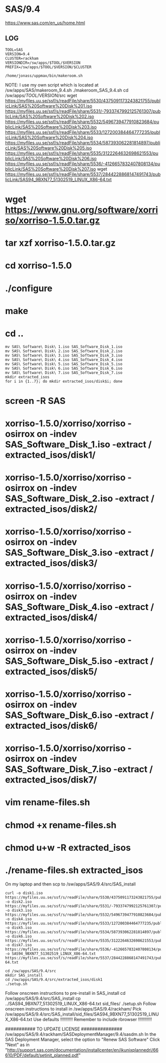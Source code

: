 SAS/9.4
========================

<https://www.sas.com/en_us/home.html>

LOG
---

    TOOL=SAS
    VERSION=9.4
    CLUSTER=rackham
    VERSIONDIR=/sw/apps/$TOOL/$VERSION
    PREFIX=/sw/apps/$TOOL/$VERSION/$CLUSTER

    /home/jonass/uppmax/bin/makeroom.sh

NOTE: I use my own script which is located at /sw/apps/SAS/makeroom_9.4.sh
    ./makeroom_SAS_9.4.sh
    cd /sw/apps/$TOOL/$VERSION/src
    wget https://myfiles.uu.se/ssf/s/readFile/share/5530/4375091173243821755/publicLink/SAS%20Software%20Disk%201.iso https://myfiles.uu.se/ssf/s/readFile/share/5531/-7933747992125761307/publicLink/SAS%20Software%20Disk%202.iso https://myfiles.uu.se/ssf/s/readFile/share/5532/5496739477910823684/publicLink/SAS%20Software%20Disk%203.iso https://myfiles.uu.se/ssf/s/readFile/share/5533/127200384464777235/publicLink/SAS%20Software%20Disk%204.iso https://myfiles.uu.se/ssf/s/readFile/share/5534/587393062281814897/publicLink/SAS%20Software%20Disk%205.iso https://myfiles.uu.se/ssf/s/readFile/share/5535/3122264632698621553/publicLink/SAS%20Software%20Disk%206.iso https://myfiles.uu.se/ssf/s/readFile/share/5536/-4126657832407808134/publicLink/SAS%20Software%20Disk%207.iso
    wget https://myfiles.uu.se/ssf/s/readFile/share/5537/2844228868147491743/publicLink/SAS94_9BXN77_51302519_LINUX_X86-64.txt
#    wget https://www.gnu.org/software/xorriso/xorriso-1.5.0.tar.gz
#    tar xzf xorriso-1.5.0.tar.gz
#    cd xorriso-1.5.0
#    ./configure
#    make
#    cd ..
    mv SAS\ Software\ Disk\ 1.iso SAS_Software_Disk_1.iso
    mv SAS\ Software\ Disk\ 2.iso SAS_Software_Disk_2.iso
    mv SAS\ Software\ Disk\ 3.iso SAS_Software_Disk_3.iso
    mv SAS\ Software\ Disk\ 4.iso SAS_Software_Disk_4.iso
    mv SAS\ Software\ Disk\ 5.iso SAS_Software_Disk_5.iso
    mv SAS\ Software\ Disk\ 6.iso SAS_Software_Disk_6.iso
    mv SAS\ Software\ Disk\ 7.iso SAS_Software_Disk_7.iso
    mkdir extracted_isos
    for i in {1..7}; do mkdir extracted_isos/disk$i; done
#    screen -R SAS
#    xorriso-1.5.0/xorriso/xorriso -osirrox on -indev SAS_Software_Disk_1.iso -extract / extracted_isos/disk1/
#    xorriso-1.5.0/xorriso/xorriso -osirrox on -indev SAS_Software_Disk_2.iso -extract / extracted_isos/disk2/
#    xorriso-1.5.0/xorriso/xorriso -osirrox on -indev SAS_Software_Disk_3.iso -extract / extracted_isos/disk3/
#    xorriso-1.5.0/xorriso/xorriso -osirrox on -indev SAS_Software_Disk_4.iso -extract / extracted_isos/disk4/
#    xorriso-1.5.0/xorriso/xorriso -osirrox on -indev SAS_Software_Disk_5.iso -extract / extracted_isos/disk5/
#    xorriso-1.5.0/xorriso/xorriso -osirrox on -indev SAS_Software_Disk_6.iso -extract / extracted_isos/disk6/
#    xorriso-1.5.0/xorriso/xorriso -osirrox on -indev SAS_Software_Disk_7.iso -extract / extracted_isos/disk7/
#    vim rename-files.sh
#    chmod +x rename-files.sh
#    chmod u+w -R extracted_isos
#    ./rename-files.sh extracted_isos

On my laptop and then scp to /sw/apps/SAS/9.4/src/SAS_install

    curl -o disk1.iso https://myfiles.uu.se/ssf/s/readFile/share/5530/4375091173243821755/publicLink/SAS%20Software%20Disk%201.iso -o disk2.iso https://myfiles.uu.se/ssf/s/readFile/share/5531/-7933747992125761307/publicLink/SAS%20Software%20Disk%202.iso -o disk3.iso https://myfiles.uu.se/ssf/s/readFile/share/5532/5496739477910823684/publicLink/SAS%20Software%20Disk%203.iso -o disk4.iso https://myfiles.uu.se/ssf/s/readFile/share/5533/127200384464777235/publicLink/SAS%20Software%20Disk%204.iso -o disk5.iso https://myfiles.uu.se/ssf/s/readFile/share/5534/587393062281814897/publicLink/SAS%20Software%20Disk%205.iso -o disk6.iso https://myfiles.uu.se/ssf/s/readFile/share/5535/3122264632698621553/publicLink/SAS%20Software%20Disk%206.iso -o disk7.iso https://myfiles.uu.se/ssf/s/readFile/share/5536/-4126657832407808134/publicLink/SAS%20Software%20Disk%207.iso -o SAS94_9BXN77_51302519_LINUX_X86-64.txt https://myfiles.uu.se/ssf/s/readFile/share/5537/2844228868147491743/publicLink/SAS94_9BXN77_51302519_LINUX_X86-64.txt

    cd /sw/apps/SAS/9.4/src
    mkdir SAS_install
    cd /sw/apps/SAS/9.4/src/extracted_isos/disk1
    ./setup.sh
Follow onscreen instructions to pre-install in SAS_install
    cd /sw/apps/SAS/9.4/src/SAS_install
    cp ../SAS94_9BXN77_51302519_LINUX_X86-64.txt sid_files/
    ./setup.sh
Follow onscreen instructions to install in /sw/apps/SAS/9.4/rackham/
Pick /sw/apps/SAS/9.4/src/SAS_install/sid_files/SAS94_9BXN77_51302519_LINUX_X86-64.txt
Use defaults
!!!!!!!!!! Remember to include rbrowser !!!!!!!!!!!

########### TO UPDATE LICENSE ###############
    /sw/apps/SAS/9.4/rackham/SASDeploymentManager/9.4/sasdm.sh
In the SAS Deployment Manager, select the option to "Renew SAS Software"
Click "Next" as in "http://support.sas.com/documentation/installcenter/en/ikunixplannedri/66610/PDF/default/setinit_planned.pdf"
